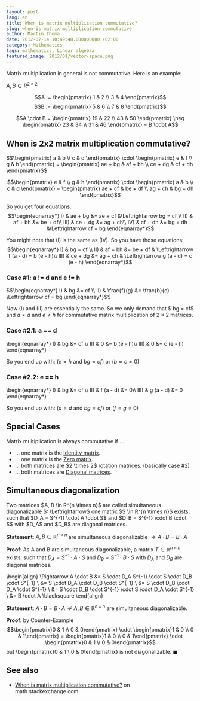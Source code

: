 ```yaml
---
layout: post
lang: en
title: When is matrix multiplication commutative?
slug: when-is-matrix-multiplication-commutative
author: Martin Thoma
date: 2012-07-14 10:49:48.000000000 +02:00
category: Mathematics
tags: mathematics, Linear algebra
featured_image: 2012/01/vector-space.png
---
```

Matrix multiplication in general is not commutative. Here is an example:

$A, B \in R^{2 \times 2}$

$$A := \begin{pmatrix}
 1 & 2 \\
 3 & 4
\end{pmatrix}$$
$$B := \begin{pmatrix}
 5 & 6 \\
 7 & 8
\end{pmatrix}$$

$$A \cdot B = \begin{pmatrix}
 19 & 22 \\
 43 & 50
\end{pmatrix} \neq
\begin{pmatrix}
 23 & 34 \\
 31 & 46
\end{pmatrix} = B \cdot A$$

<h2>When is 2x2 matrix multiplication commutative?</h2>
$$\begin{pmatrix}
 a & b \\
 c & d
\end{pmatrix} \cdot
\begin{pmatrix}
 e & f \\
 g & h
\end{pmatrix} =
\begin{pmatrix}
ae + bg & af + bh \\
ce + dg & cf + dh
\end{pmatrix}$$

$$\begin{pmatrix}
 e & f \\
 g & h
\end{pmatrix} \cdot
\begin{pmatrix}
 a & b \\
 c & d
\end{pmatrix} =
\begin{pmatrix}
ae + cf & be + df \\
ag + ch & bg + dh
\end{pmatrix}$$

So you get four equations:
$$\begin{eqnarray*}
I)   & ae + bg &= ae + cf &\Leftrightarrow bg = cf \\
II)  & af + bh &= be + df\\
III) & ce + dg &= ag + ch\\
IV)  & cf + dh &= bg + dh &\Leftrightarrow cf = bg
\end{eqnarray*}$$

You might note that (I) is the same as (IV). So you have those equations:
$$\begin{eqnarray*}
I)   & bg = cf \\
II)  & af + bh &= be + df & \Leftrightarrow f (a - d) = b (e - h)\\
III) & ce + dg &= ag + ch & \Leftrightarrow g (a - d) = c (e - h)
\end{eqnarray*}$$

<h3>Case #1: a != d and e != h</h3>
$$\begin{eqnarray*}
I)   & bg          &= cf \\
II)  & \frac{f}{g} &= \frac{b}{c} \Leftrightarrow cf = bg
\end{eqnarray*}$$

Now (I) and (II) are essentially the same. So we only demand that $ bg = cf$ and $a \neq d$ and $e \neq h$ for commutative matrix multiplication of $2 \times 2$ matrices.

<h3>Case #2.1: a == d</h3>
\begin{eqnarray*}
I)   & bg &= cf \\
II)  & 0  &= b (e - h)\\
III) & 0  &= c (e - h)
\end{eqnarray*}

So you end up with:
($e = h$ and $bg = cf$) or ($b = c = 0$)

<h3>Case #2.2: e == h</h3>
\begin{eqnarray*}
I)   & bg &= cf \\
II)  & f (a - d) &= 0\\
III) & g (a - d) &= 0
\end{eqnarray*}

So you end up with:
($a = d$ and $bg = cf$) or ($f = g = 0$)

<h2>Special Cases</h2>
Matrix multiplication is always commutative if ...
<ul>
  <li>... one matrix is the <a href="http://en.wikipedia.org/wiki/Identity_matrix">Identity matrix</a>.</li>
  <li>... one matrix is the <a href="http://en.wikipedia.org/wiki/Zero_matrix">Zero matrix</a>.</li>
  <li>... both matrices are $2 \times 2$ <a href="http://en.wikipedia.org/wiki/Rotation_matrix">rotation matrices</a>. (basically case #2)</li>
  <li>... both matrices are <a href="http://en.wikipedia.org/wiki/Diagonal_matrix">Diagonal matrices</a>.</li>
</ul>

<h2>Simultaneous diagonalization</h2>
Two matrices $A, B \in R^{n \times n}$ are called simultaneous diagonalizable $: \Leftrightarrow$ one matrix $S \in R^{n \times n}$ exists, such that $D_A = S^{-1} \cdot A \cdot S$ and $D_B = S^{-1} \cdot B \cdot S$ with $D_A$ and $D_B$ are diagonal matrices.

<strong>Statement</strong>: $A, B \in \mathbb{R}^{n \times n}$ are simultaneous diagonalizable $\Rightarrow A \cdot B = B \cdot A$

<strong>Proof</strong>:
As A and B are simultaneous diagonalizable, a matrix $T \in \mathbb{R}^{n \times n}$ exists, such that $D_A = S^{-1} \cdot A \cdot S$ and $D_B = S^{-1} \cdot B \cdot S$ with $D_A$ and $D_B$ are diagonal matrices.

\begin{align}
\Rightarrow A \cdot B &= S \cdot D_A S^{-1} \cdot  S \cdot D_B \cdot S^{-1} \\
&= S \cdot D_A \cdot D_B \cdot S^{-1} \\
&= S \cdot D_B \cdot D_A \cdot S^{-1} \\
&= S \cdot D_B \cdot S^{-1} \cdot  S \cdot D_A \cdot S^{-1} \\
&= B \cdot A \blacksquare
\end{align}

<strong>Statement</strong>: $A \cdot B = B \cdot A \nRightarrow A, B \in \mathbb{R}^{n \times n}$ are simultaneous diagonalizable.

<strong>Proof</strong>: by Counter-Example
$$\begin{pmatrix}0 & 1 \\
0 & 0\end{pmatrix} \cdot
\begin{pmatrix}1 & 0 \\
0 & 1\end{pmatrix} =
\begin{pmatrix}1 & 0 \\
0 & 1\end{pmatrix} \cdot
\begin{pmatrix}0 & 1 \\
0 & 0\end{pmatrix}$$
but \begin{pmatrix}0 & 1 \\ 0 & 0\end{pmatrix} is not diagonalizable. $\blacksquare$

<h2>See also</h2>
<ul>
  <li><a href="http://math.stackexchange.com/q/170241/6876">When is matrix multiplication commutative?</a> on math.stackexchange.com</li>
</ul>
